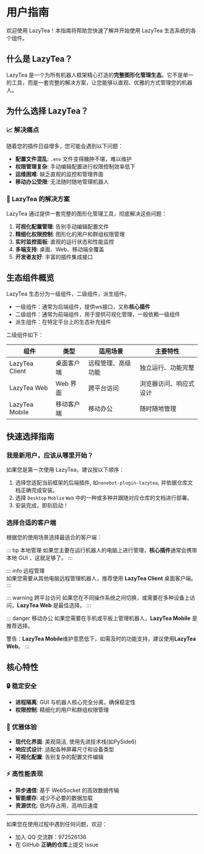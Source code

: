 # 用户指南

欢迎使用 LazyTea！本指南将帮助您快速了解并开始使用 LazyTea 生态系统的各个组件。

## 什么是 LazyTea？

LazyTea 是一个为所有机器人框架精心打造的**完整图形化管理生态**。它不是单一的工具，而是一套完整的解决方案，让您能够以直观、优雅的方式管理您的机器人。

## 为什么选择 LazyTea？

### 📈 解决痛点

随着您的插件日益增多，您可能会遇到以下问题：

- **配置文件混乱**: `.env` 文件变得臃肿不堪，难以维护
- **权限管理复杂**: 手动编辑配置进行权限控制效率低下
- **运维困难**: 缺乏直观的监控和管理界面
- **移动办公受限**: 无法随时随地管理机器人

### 🎯 LazyTea 的解决方案

LazyTea 通过提供一套完整的图形化管理工具，彻底解决这些问题：

1. **可视化配置管理**: 告别手动编辑配置文件
2. **精细化权限控制**: 图形化的用户和群组权限管理
3. **实时监控面板**: 直观的运行状态和性能监控
4. **多端支持**: 桌面、Web、移动端全覆盖
5. **开发者友好**: 丰富的插件集成接口

## 生态组件概览

LazyTea 生态分为一级组件，二级组件，派生组件。

- 一级组件：通常为后端组件，提供ws接口，又称**核心插件**
- 二级组件：通常为前端组件，用于提供可视化管理，一般依赖一级组件
- 派生组件：在特定平台上的生态补充组件

二级组件如下：

| 组件 | 类型 | 适用场景 | 主要特性 |
|------|------|----------|----------|
| LazyTea Client | 桌面客户端 | 远程管理、高级功能 | 独立运行、功能完整 |
| LazyTea Web | Web 界面 | 跨平台访问 | 浏览器访问、响应式设计 |
| LazyTea Mobile | 移动客户端 | 移动办公 | 随时随地管理 |

## 快速选择指南

### 我是新用户，应该从哪里开始？

如果您是第一次使用 LazyTea，建议按以下顺序：

1. 选择您适配当前框架的后端插件, 如`nonebot-plugin-lazytea`, 并依据仓库文档正确完成安装。
2. 选择 `Desktop` `Moblie` `Web` 中的一种或多种并跟随对应仓库的文档进行部署。
3. 安装完成，即刻启动！

### 选择合适的客户端

根据您的使用场景选择最适合的客户端：

::: tip 本地管理
如果您主要在运行机器人的电脑上进行管理，**核心插件**通常会携带本地 GUI ，这就足够了。
:::

::: info 远程管理  
如果您需要从其他电脑远程管理机器人，推荐使用 **LazyTea Client** 桌面客户端。
:::

::: warning 跨平台访问
如果您在不同操作系统之间切换，或需要在多种设备上访问，**LazyTea Web** 是最佳选择。
:::

::: danger 移动办公
如果您需要在手机或平板上管理机器人，**LazyTea Mobile** 是推荐选择。

警告：**LazyTea Mobile**维护意愿低下，如需及时的功能支持，建议使用**LazyTea Web**。
:::

## 核心特性

### 🔒 稳定安全

- **进程隔离**: GUI 与机器人核心完全分离，确保稳定性
- **权限控制**: 精细化的用户和群组权限管理

### 🎨 优雅体验

- **现代化界面**: 美观简洁, 使用先进技术栈(如PySide6)
- **响应式设计**: 适配各种屏幕尺寸和设备类型
- **可视化配置**: 告别复杂的配置文件编辑

### ⚡ 高性能表现

- **异步通信**: 基于 WebSocket 的高效数据传输
- **智能缓存**: 减少不必要的数据加载
- **资源优化**: 低内存占用，高响应速度

---

如果您在使用过程中遇到任何问题，欢迎：

- 加入 QQ 交流群：972526136
- 在 GitHub **正确的仓库**上提交 Issue
